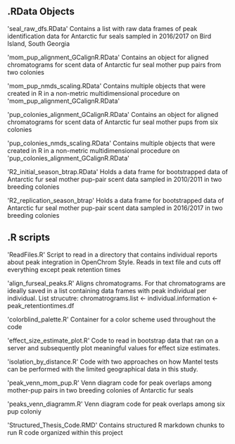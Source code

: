 ## .RData Objects

'seal_raw_dfs.RData'
Contains a list with raw data frames of peak identification data for Antarctic fur seals sampled in 2016/2017 on Bird Island, South Georgia

'mom_pup_alignment_GCalignR.RData'
Contains an object for aligned chromatograms for scent data of Antarctic fur seal mother pup pairs from two colonies

'mom_pup_nmds_scaling.RData'
Contains multiple objects that were created in R in a non-metric multidimensional procedure on 'mom_pup_alignment_GCalignR.RData'

'pup_colonies_alignment_GCalignR.RData'
Contains an object for aligned chromatograms for scent data of Antarctic fur seal mother pups from six colonies

'pup_colonies_nmds_scaling.RData'
Contains multiple objects that were created in R in a non-metric multidimensional procedure on 'pup_colonies_alignment_GCalignR.RData'

'R2_initial_season_btrap.RData'
Holds a data frame for bootstrapped data of Antarctic fur seal mother pup-pair scent data sampled in 2010/2011 in two breeding colonies

'R2_replication_season_btrap'
Holds a data frame for bootstrapped data of Antarctic fur seal mother pup-pair scent data sampled in 2016/2017 in two breeding colonies

## .R scripts
'ReadFiles.R'
Script to read in a directory that contains individual reports about peak integration in OpenChrom Style. Reads in text file and cuts off 
everything except peak retention times

'align_furseal_peaks.R'
Aligns chromatograms. For that chromatograms are ideally saved in a list containing data frames with peak individual per individual.
List strucutre: chromatrograms.list <- individual.information <- peak_retentiontimes.df

'colorblind_palette.R'
Container for a color scheme used throughout the code

'effect_size_estimate_plot.R'
Code to read in bootstrap data that ran on a server and subsequently plot meaningful values for effect size estimates.

'isolation_by_distance.R'
Code with two approaches on how Mantel tests can be performed with the limited geographical data in this study. 

'peak_venn_mom_pup.R'
Venn diagram code for peak overlaps among mother-pup pairs in two breeding colonies of Antarctic fur seals

'peaks_venn_diagramm.R'
Venn diagram code for peak overlaps among six pup coloniy

'Structured_Thesis_Code.RMD'
Contains structured R markdown chunks to run R code organized within this project
